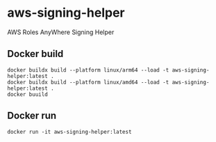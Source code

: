 # aws-signing-helper
AWS Roles AnyWhere Signing Helper

## Docker build
```
docker buildx build --platform linux/arm64 --load -t aws-signing-helper:latest .
docker buildx build --platform linux/amd64 --load -t aws-signing-helper:latest .
docker buuild
```

## Docker run
```
docker run -it aws-signing-helper:latest
```
